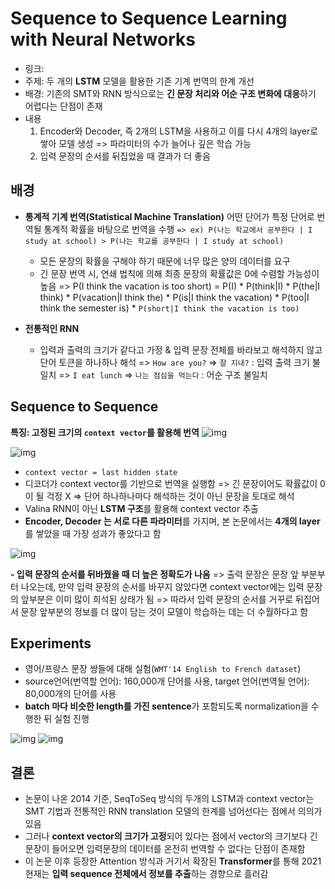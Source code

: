 # Sequence to Sequence Learning with Neural Networks
- 링크: 
- 주제: 두 개의 **LSTM** 모델을 활용한 기존 기계 번역의 한계 개선
- 배경: 기존의 SMT와 RNN 방식으로는 **긴 문장 처리와 어순 구조 변화에 대응**하기 어렵다는 단점이 존재
- 내용
	1. Encoder와 Decoder, 즉 2개의 LSTM을 사용하고 이를 다시 4개의 layer로 쌓아 모델 생성
	=> 파라미터의 수가 늘어나 깊은 학습 가능
	2. 입력 문장의 순서를 뒤집었을 때 결과가 더 좋음



## 배경
- **통계적 기계 번역(Statistical Machine Translation)**
	어떤 단어가 특정 단어로 번역될 통계적 확률을 바탕으로 번역을 수행
	`=> ex) P(나는 학교에서 공부한다 | I study at school) > P(나는 학교를 공부한다 | I study at school)`
	- 모든 문장의 확률을 구해야 하기 때문에 너무 많은 양의 데이터를 요구
	- 긴 문장 번역 시, 연쇄 법칙에 의해 최종 문장의 확률값은 0에 수렴할 가능성이 높음
	=> P(I think the vacation is too short) = P(I) * P(think|I) * P(the|I think) * P(vacation|I think the) * P(is|I think the vacation) * P(too|I think the semester is) * `P(short|I think the vacation is too)`

- **전통적인 RNN**
	- 입력과 출력의 크기가 같다고 가정 & 입력 문장 전체를 바라보고 해석하지 않고 단어 토큰을 하나하나 해석
	=> `How are you?` => `잘 지내?` : 입력 출력 크기 불일치
	=> `I eat lunch` => `나는 점심을 먹는다` :  어순 구조 불일치

## Sequence to Sequence
**특징: 고정된 크기의 `context vector`를 활용해 번역**
![img](https://miro.medium.com/max/1838/0*zvuIAdb3pBGENWMW.)

![img](https://www.programmersought.com/images/614/5f460595484caf7a27bfb0ab27ef1bee.png)
- `context vector = last hidden state`
- 디코더가 context vector를 기반으로 번역을 실행함
	 =>  긴 문장이어도 확률값이 0이 될 걱정 X
	 => 단어 하나하나마다 해석하는 것이 아닌 문장을 토대로 해석
- Valina RNN이 아닌 **LSTM 구조**를 활용해 context vector 추출
- **Encoder, Decoder 는 서로 다른 파라미터**를 가지며, 본 논문에서는 **4개의 layer**를 쌓았을 때 가장 성과가 좋았다고 함


![img](https://www.researchgate.net/profile/Anbang-Xu/publication/313204805/figure/fig1/AS:457086996881408@1485989440751/Sequence-to-sequence-learning-with-LSTM-neural-networks.png)

**- 입력 문장의 순서를 뒤바꿨을 때 더 높은 정확도가 나옴**
=> 출력 문장은 문장 앞 부분부터 나오는데, 만약 입력 문장의 순서를 바꾸지 않았다면 context vector에는 입력 문장의 앞부분은 이미 많이 희석된 상태가 됨
=> 따라서 입력 문장의 순서를 거꾸로 뒤집어서 문장 앞부분의 정보를 더 많이 담는 것이 모델이 학습하는 데는 더 수월하다고 함

## Experiments
- 영어/프랑스 문장 쌍들에 대해 실험(`WMT'14 English to French dataset`)
- source언어(번역할 언어): 160,000개 단어를 사용, target 언어(번역될 언어): 80,000개의 단어를 사용
- **batch 마다 비슷한 length를 가진 sentence**가 포함되도록 normalization을 수행한 뒤 실험 진행

![img](https://cpm0722.github.io/assets/images/2020-05-10-Sequence-to-Sequence-Learning-with-Neural-Networks/03.jpg)
![img](https://user-images.githubusercontent.com/25279765/35660574-29684b96-0750-11e8-9409-6502ff4f26d6.jpg)

## 결론
- 논문이 나온 2014 기준, SeqToSeq 방식의 두개의 LSTM과 context vector는  SMT 기법과 전통적인 RNN translation 모델의 한계를 넘어선다는 점에서 의의가 있음
- 그러나 **context vector의 크기가 고정**되어 있다는 점에서 vector의 크기보다 긴 문장이 들어오면 입력문장의 데이터를 온전히 번역할 수 없다는 단점이 존재함
- 이 논문 이후 등장한 Attention 방식과 거기서 확장된 **Transformer**를 통해 2021 현재는 **입력 sequence 전체에서 정보를 추출**하는 경향으로 흘러감